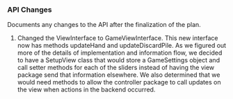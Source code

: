 ### API Changes

Documents any changes to the API after the finalization of the plan.

1. Changed the ViewInterface to GameViewInterface. This new interface now has methods updateHand and updateDiscardPile.
As we figured out more of the details of implementation and information flow, we decided to have a SetupView class that
would store a GameSettings object and call setter methods for each of the sliders instead of having the view package send
that information elsewhere. We also determined that we would need methods to allow the controller package to call updates
on the view when actions in the backend occurred.